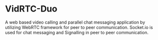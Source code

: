 # VidRTC-Duo
A web based video calling and parallel chat messaging application by utilizing WebRTC framework for peer to peer communication. Socket.io is used for chat messaging and Signalling in peer to peer communication.

